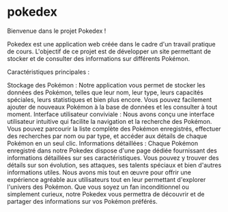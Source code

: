 # pokedex
Bienvenue dans le projet Pokedex !

Pokedex est une application web créée dans le cadre d'un travail pratique de cours. L'objectif de ce projet est de développer un site permettant de stocker et de consulter des informations sur différents Pokémon.

Caractéristiques principales :

Stockage des Pokémon : Notre application vous permet de stocker les données des Pokémon, telles que leur nom, leur type, leurs capacités spéciales, leurs statistiques et bien plus encore. Vous pouvez facilement ajouter de nouveaux Pokémon à la base de données et les consulter à tout moment.
Interface utilisateur conviviale : Nous avons conçu une interface utilisateur intuitive qui facilite la navigation et la recherche des Pokémon. Vous pouvez parcourir la liste complète des Pokémon enregistrés, effectuer des recherches par nom ou par type, et accéder aux détails de chaque Pokémon en un seul clic.
Informations détaillées : Chaque Pokémon enregistré dans notre Pokedex dispose d'une page dédiée fournissant des informations détaillées sur ses caractéristiques. Vous pouvez y trouver des détails sur son évolution, ses attaques, ses talents spéciaux et bien d'autres informations utiles.
Nous avons mis tout en œuvre pour offrir une expérience agréable aux utilisateurs tout en leur permettant d'explorer l'univers des Pokémon. Que vous soyez un fan inconditionnel ou simplement curieux, notre Pokedex vous permettra de découvrir et de partager des informations sur vos Pokémon préférés.
